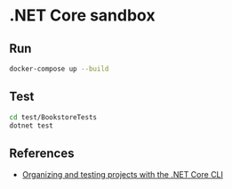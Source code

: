 
# .NET Core sandbox

## Run

```sh
docker-compose up --build
```

## Test

```sh
cd test/BookstoreTests
dotnet test
```

## References

* [Organizing and testing projects with the .NET Core CLI](https://docs.microsoft.com/en-us/dotnet/core/tutorials/testing-with-cli)
